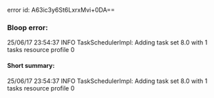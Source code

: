 error id: A63ic3y6St6LxrxMvi+0DA==
### Bloop error:

25/06/17 23:54:37 INFO TaskSchedulerImpl: Adding task set 8.0 with 1 tasks resource profile 0
#### Short summary: 

25/06/17 23:54:37 INFO TaskSchedulerImpl: Adding task set 8.0 with 1 tasks resource profile 0